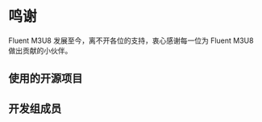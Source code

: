 # 鸣谢

Fluent M3U8 发展至今，离不开各位的支持，衷心感谢每一位为 Fluent M3U8 做出贡献的小伙伴。

## 使用的开源项目

<script setup>
import { VPTeamMembers } from 'vitepress/theme'

const projects = [
  {
    avatar: 'https://qfluentwidgets.com/img/logo.png',
    name: 'QFluentWidgets',
    title: '强大、可扩展、美观优雅的 Qt 组件库',
    links: [
      { icon: 'github', link: 'https://github.com/zhiyiYo/PyQt-Fluent-Widgets' },
    ],
  },
  {
    avatar: '/img/M3U8DL.png',
    name: 'N_m3u8DL-RE',
    title: '跨平台的 DASH/HLS/MSS 下载工具',
    links: [
      { icon: 'github', link: 'https://github.com/nilaoda/N_m3u8DL-RE' },
    ],
  },
]

const members = [
  {
    avatar: 'https://avatars.githubusercontent.com/u/65096819?v=4',
    name: 'zhiyiYo',
    title: '总开发 / 总设计 / 创始人',
    links: [
      { icon: 'github', link: 'https://github.com/zhiyiYo/' },
      { icon: 'afdian', link: 'https://afdian.com/a/zhiyiYo' },
    ],
  },
  {
    avatar: 'https://avatars.githubusercontent.com/u/87308195?v=4',
    name: 'XiaoYouChR',
    title: '友情测试',
    links: [
      { icon: 'github', link: 'https://github.com/XiaoYouChR' },
      { icon: 'bilibili', link: 'https://space.bilibili.com/437313511' },
    ],
  },
]
</script>


<VPTeamMembers size="small" :members="projects" />

## 开发组成员


<VPTeamMembers size="small" :members="members" />
